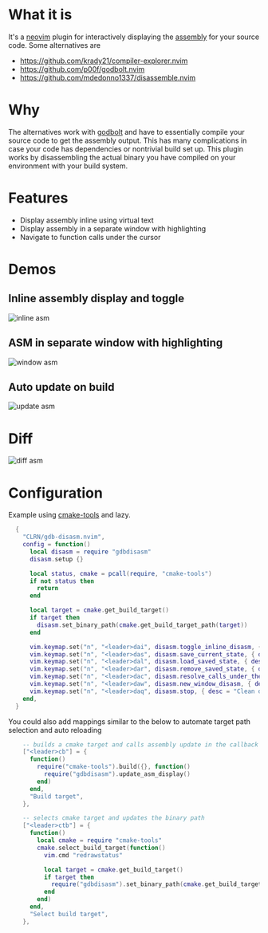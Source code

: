 # What it is

It's a [neovim](https://github.com/neovim/neovim) plugin for interactively displaying the [assembly](https://en.wikipedia.org/wiki/Assembly_language) for your source code. Some alternatives are

- https://github.com/krady21/compiler-explorer.nvim
- https://github.com/p00f/godbolt.nvim
- https://github.com/mdedonno1337/disassemble.nvim

# Why

The alternatives work with [godbolt](https://godbolt.org/) and have to essentially compile your source code to get the assembly output.
This has many complications in case your code has dependencies or nontrivial build set up.
This plugin works by disassembling the actual binary you have compiled on your environment with your build system.

# Features

- Display assembly inline using virtual text
- Display assembly in a separate window with highlighting
- Navigate to function calls under the cursor

# Demos

## Inline assembly display and toggle

![inline asm](./doc/inline_Trim_1.0.gif.gif)

## ASM in separate window with highlighting

![window asm](./doc/window_Trim_3.gif)

## Auto update on build

![update asm](./doc/update_Trim_1.0.gif)

# Diff

![diff asm](./doc/diff_Trim_1.0.gif)

# Configuration

Example using [cmake-tools](https://github.com/Civitasv/cmake-tools.nvim) and lazy.

```lua
  {
    "CLRN/gdb-disasm.nvim",
    config = function()
      local disasm = require "gdbdisasm"
      disasm.setup {}

      local status, cmake = pcall(require, "cmake-tools")
      if not status then
        return
      end

      local target = cmake.get_build_target()
      if target then
        disasm.set_binary_path(cmake.get_build_target_path(target))
      end

      vim.keymap.set("n", "<leader>dai", disasm.toggle_inline_disasm, { desc = "Toggle disassembly" })
      vim.keymap.set("n", "<leader>das", disasm.save_current_state, { desc = "Save current session state" })
      vim.keymap.set("n", "<leader>dal", disasm.load_saved_state, { desc = "Load saved session" })
      vim.keymap.set("n", "<leader>dar", disasm.remove_saved_state, { desc = "Remove saved session" })
      vim.keymap.set("n", "<leader>dac", disasm.resolve_calls_under_the_cursor, { desc = "Jump to a call" })
      vim.keymap.set("n", "<leader>daw", disasm.new_window_disasm, { desc = "Disassemble to new window" })
      vim.keymap.set("n", "<leader>daq", disasm.stop, { desc = "Clean disassembly and quit GDB" })
    end,
  }
```

You could also add mappings similar to the below to automate target path selection and auto reloading

```lua
    -- builds a cmake target and calls assembly update in the callback
    ["<leader>cb"] = {
      function()
        require("cmake-tools").build({}, function()
          require("gdbdisasm").update_asm_display()
        end)
      end,
      "Build target",
    },

    -- selects cmake target and updates the binary path
    ["<leader>ctb"] = {
      function()
        local cmake = require "cmake-tools"
        cmake.select_build_target(function()
          vim.cmd "redrawstatus"

          local target = cmake.get_build_target()
          if target then
            require("gdbdisasm").set_binary_path(cmake.get_build_target_path(target))
          end
        end)
      end,
      "Select build target",
    },
```

